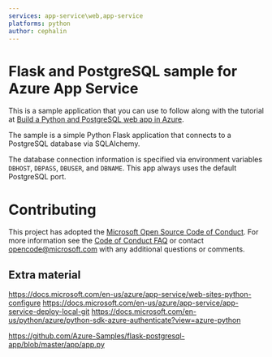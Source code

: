 ```yaml
---
services: app-service\web,app-service
platforms: python
author: cephalin
---
```


# Flask and PostgreSQL sample for Azure App Service

This is a sample application that you can use to follow along with the tutorial at 
[Build a Python and PostgreSQL web app in Azure](https://docs.microsoft.com/azure/app-service/app-service-web-tutorial-python-postgresql). 

The sample is a simple Python Flask application that connects to a PostgreSQL database via SQLAlchemy.

The database connection information is specified via environment variables `DBHOST`, `DBPASS`, `DBUSER`, and `DBNAME`. This app always uses the default PostgreSQL port.

# Contributing

This project has adopted the [Microsoft Open Source Code of Conduct](https://opensource.microsoft.com/codeofconduct/). For more information see the [Code of Conduct FAQ](https://opensource.microsoft.com/codeofconduct/faq/) or contact [opencode@microsoft.com](mailto:opencode@microsoft.com) with any additional questions or comments.

## Extra material
https://docs.microsoft.com/en-us/azure/app-service/web-sites-python-configure
https://docs.microsoft.com/en-us/azure/app-service/app-service-deploy-local-git
https://docs.microsoft.com/en-us/python/azure/python-sdk-azure-authenticate?view=azure-python


https://github.com/Azure-Samples/flask-postgresql-app/blob/master/app/app.py
